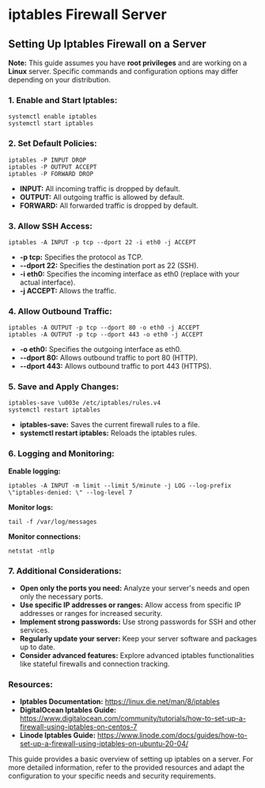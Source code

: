 # iptables Firewall Server
## Setting Up Iptables Firewall on a Server

**Note:** This guide assumes you have **root privileges** and are working on a **Linux** server. Specific commands and configuration options may differ depending on your distribution.

### 1. Enable and Start Iptables:

```
systemctl enable iptables
systemctl start iptables
```

### 2. Set Default Policies:

```
iptables -P INPUT DROP
iptables -P OUTPUT ACCEPT
iptables -P FORWARD DROP
```

* **INPUT:** All incoming traffic is dropped by default.
* **OUTPUT:** All outgoing traffic is allowed by default.
* **FORWARD:** All forwarded traffic is dropped by default.

### 3. Allow SSH Access:

```
iptables -A INPUT -p tcp --dport 22 -i eth0 -j ACCEPT
```

* **-p tcp:** Specifies the protocol as TCP.
* **--dport 22:** Specifies the destination port as 22 (SSH).
* **-i eth0:** Specifies the incoming interface as eth0 (replace with your actual interface).
* **-j ACCEPT:** Allows the traffic.

### 4. Allow Outbound Traffic:

```
iptables -A OUTPUT -p tcp --dport 80 -o eth0 -j ACCEPT
iptables -A OUTPUT -p tcp --dport 443 -o eth0 -j ACCEPT
```

* **-o eth0:** Specifies the outgoing interface as eth0.
* **--dport 80:** Allows outbound traffic to port 80 (HTTP).
* **--dport 443:** Allows outbound traffic to port 443 (HTTPS).

### 5. Save and Apply Changes:

```
iptables-save \u003e /etc/iptables/rules.v4
systemctl restart iptables
```

* **iptables-save:** Saves the current firewall rules to a file.
* **systemctl restart iptables:** Reloads the iptables rules.

### 6. Logging and Monitoring:

**Enable logging:**

```
iptables -A INPUT -m limit --limit 5/minute -j LOG --log-prefix \"iptables-denied: \" --log-level 7
```

**Monitor logs:**

```
tail -f /var/log/messages
```

**Monitor connections:**

```
netstat -ntlp
```

### 7. Additional Considerations:

* **Open only the ports you need:** Analyze your server's needs and open only the necessary ports.
* **Use specific IP addresses or ranges:** Allow access from specific IP addresses or ranges for increased security.
* **Implement strong passwords:** Use strong passwords for SSH and other services.
* **Regularly update your server:** Keep your server software and packages up to date.
* **Consider advanced features:** Explore advanced iptables functionalities like stateful firewalls and connection tracking.

### Resources:

* **Iptables Documentation:** https://linux.die.net/man/8/iptables
* **DigitalOcean Iptables Guide:** https://www.digitalocean.com/community/tutorials/how-to-set-up-a-firewall-using-iptables-on-centos-7
* **Linode Iptables Guide:** https://www.linode.com/docs/guides/how-to-set-up-a-firewall-using-iptables-on-ubuntu-20-04/

This guide provides a basic overview of setting up iptables on a server. For more detailed information, refer to the provided resources and adapt the configuration to your specific needs and security requirements.
